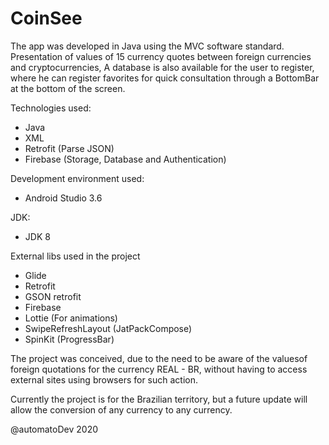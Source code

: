 # CoinSee

The app was developed in Java using the MVC software standard.
Presentation of values of 15 currency quotes between foreign currencies and cryptocurrencies,
A database is also available for the user to register, where he can register favorites for quick consultation through a BottomBar at the bottom of the screen.

Technologies used:
* Java
* XML
* Retrofit (Parse JSON)
* Firebase (Storage, Database and Authentication)

Development environment used:
* Android Studio 3.6

JDK:
* JDK 8

External libs used in the project
* Glide
* Retrofit
* GSON retrofit
* Firebase
* Lottie (For animations)
* SwipeRefreshLayout (JatPackCompose)
* SpinKit (ProgressBar)

The project was conceived, due to the need to be aware of the values ​​of foreign quotations for the currency REAL - BR, without having to access external sites using browsers for such action.

Currently the project is for the Brazilian territory, but a future update will allow the conversion of any currency to any currency.

@automatoDev
2020
